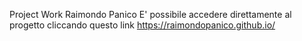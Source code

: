 Project Work Raimondo Panico
E' possibile accedere direttamente al progetto cliccando questo link
https://raimondopanico.github.io/
